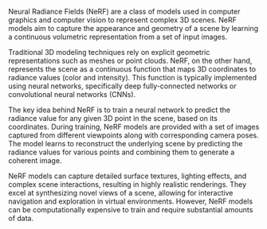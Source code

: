 Neural Radiance Fields (NeRF) are a class of models used in computer graphics and computer vision to represent complex 3D scenes. NeRF models aim to capture the appearance and geometry of a scene by 
learning a continuous volumetric representation from a set of input images.

Traditional 3D modeling techniques rely on explicit geometric representations such as meshes or point clouds. NeRF, on the other hand, represents the scene as a continuous function that maps 3D coordinates 
to radiance values (color and intensity). This function is typically implemented using neural networks, specifically deep fully-connected networks or convolutional neural networks (CNNs).

The key idea behind NeRF is to train a neural network to predict the radiance value for any given 3D point in the scene, based on its coordinates. During training, NeRF models are provided with a set of 
images captured from different viewpoints along with corresponding camera poses. The model learns to reconstruct the underlying scene by predicting the radiance values for various points and combining 
them to generate a coherent image.

NeRF models can capture detailed surface textures, lighting effects, and complex scene interactions, resulting in highly realistic renderings. They excel at synthesizing novel views of a scene, 
allowing for interactive navigation and exploration in virtual environments. However, NeRF models can be computationally expensive to train and require substantial amounts of data.
